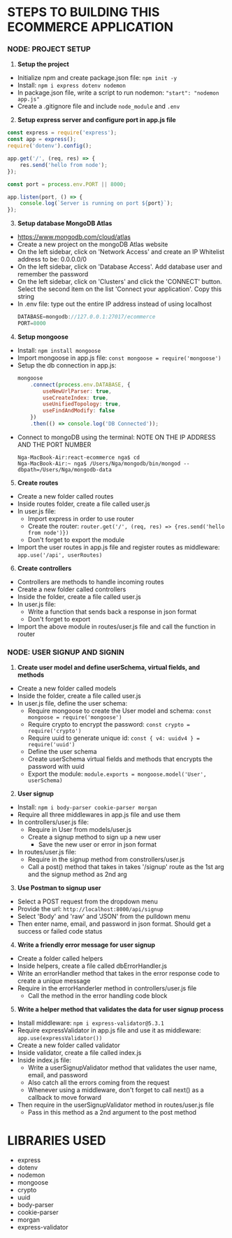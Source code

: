 # STEPS TO BUILDING THIS ECOMMERCE APPLICATION

### NODE: PROJECT SETUP
1. **Setup the project**
- Initialize npm and create package.json file: `npm init -y`
- Install: `npm i express dotenv nodemon`
- In package.json file, write a script to run nodemon: `"start": "nodemon app.js"`
- Create a .gitignore file and include `node_module` and `.env`

2. **Setup express server and configure port in app.js file**
```javascript
const express = require('express');
const app = express();
require('dotenv').config();

app.get('/', (req, res) => {
	res.send('hello from node');
});

const port = process.env.PORT || 8000;

app.listen(port, () => {
	console.log(`Server is running on port ${port}`);
});
```

3. **Setup database MongoDB Atlas**
- https://www.mongodb.com/cloud/atlas
- Create a new project on the mongoDB Atlas website
- On the left sidebar, click on 'Network Access' and create an IP Whitelist address to be: 0.0.0.0/0
- On the left sidebar, click on 'Database Access'. Add database user and remember the password
- On the left sidebar, click on 'Clusters' and click the 'CONNECT' button. Select the second item on the list 'Connect your application'. Copy this string
- In .env file: type out the entire IP address instead of using localhost
	```javascript
	DATABASE=mongodb://127.0.0.1:27017/ecommerce
	PORT=8000
	```

4. **Setup mongoose**
- Install: `npm install mongoose`
- Import mongoose in app.js file: `const mongoose = require('mongoose')`
- Setup the db connection in app.js:
	```javascript
	mongoose
		.connect(process.env.DATABASE, {
			useNewUrlParser: true,
			useCreateIndex: true,
			useUnifiedTopology: true,
			useFindAndModify: false
		})
		.then(() => console.log('DB Connected'));
	``` 
- Connect to mongoDB using the terminal: NOTE ON THE IP ADDRESS AND THE PORT NUMBER
	```
	Nga-MacBook-Air:react-ecommerce nga$ cd
	Nga-MacBook-Air:~ nga$ /Users/Nga/mongodb/bin/mongod --dbpath=/Users/Nga/mongodb-data
	```

5. **Create routes**
- Create a new folder called routes
- Inside routes folder, create a file called user.js
- In user.js file:
	- Import express in order to use router
	- Create the router: `router.get('/', (req, res) => {res.send('hello from node')})`
	- Don't forget to export the module
- Import the user routes in app.js file and register routes as middleware: `app.use('/api', userRoutes)`

6. **Create controllers**
- Controllers are methods to handle incoming routes
- Create a new folder called controllers
- Inside the folder, create a file called user.js
- In user.js file:
	- Write a function that sends back a response in json format
	- Don't forget to export
- Import the above module in routes/user.js file and call the function in router

### NODE: USER SIGNUP AND SIGNIN
1. **Create user model and define userSchema, virtual fields, and methods**
- Create a new folder called models
- Inside the folder, create a file called user.js
- In user.js file, define the user schema:
	- Require mongoose to create the User model and schema: `const mongoose = require('mongoose')`
	- Require crypto to encrypt the password: `const crypto = require('crypto')`
	- Require uuid to generate unique id: `const { v4: uuidv4 } = require('uuid')`
	- Define the user schema
	- Create userSchema virtual fields and methods that encrypts the password with uuid
	- Export the module: `module.exports = mongoose.model('User', userSchema)`

2. **User signup**
- Install: `npm i body-parser cookie-parser morgan`
- Require all three middlewares in app.js file and use them
- In controllers/user.js file:
	- Require in User from models/user.js
	- Create a signup method to sign up a new user
		- Save the new user or error in json format
- In routes/user.js file:
	- Require in the signup method from constrollers/user.js
	- Call a post() method that takes in takes '/signup' route as the 1st arg and the signup method as 2nd arg

3. **Use Postman to signup user**
- Select a POST request from the dropdown menu
- Provide the url: `http://localhost:8000/api/signup`
- Select 'Body' and 'raw' and 'JSON' from the pulldown menu
- Then enter name, email, and password in json format. Should get a success or failed code status

4. **Write a friendly error message for user signup**
- Create a folder called helpers
- Inside helpers, create a file called dbErrorHandler.js
- Write an errorHandler method that takes in the error response code to create a unique message
- Require in the errorHanderler method in controllers/user.js file
	- Call the method in the error handling code block

5. **Write a helper method that validates the data for user signup process**
- Install middleware: `npm i express-validator@5.3.1`
- Require expressValidator in app.js file and use it as middleware: `app.use(expressValidator())`
- Create a new folder called validator
- Inside validator, create a file called index.js
- Inside index.js file:
	- Write a userSignupValidator method that validates the user name, email, and password
	- Also catch all the errors coming from the request
	- Whenever using a middleware, don't forget to call next() as a callback to move forward
- Then require in the userSignupValidator method in routes/user.js file
	- Pass in this method as a 2nd argument to the post method




# LIBRARIES USED

- express
- dotenv
- nodemon
- mongoose
- crypto
- uuid
- body-parser
- cookie-parser
- morgan
- express-validator